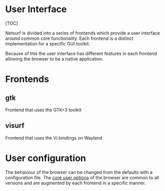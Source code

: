 User Interface
==============

[TOC]

Netsurf is divided into a series of frontends which provide a user
interface around common core functionality. Each frontend is a
distinct implementation for a specific GUI toolkit.

Because of this the user interface has different features in
each frontend allowing the browser to be a native application.

# Frontends

## gtk

Frontend that uses the GTK+3 toolkit

## visurf

Frontend that uses the Vi bindings on Wayland

# User configuration

The behaviour of the browser can be changed from the defaults with a
configuration file. The [core user options](docs/netsurf-options.md)
of the browser are common to all versions and are augmented by each
frontend in a specific manner.


